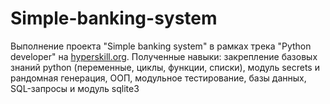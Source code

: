 # Simple-banking-system
Выполнение проекта "Simple banking system" в рамках трека "Python developer" на [hyperskill.org](https://hyperskill.org). Полученные навыки: закрепление базовых знаний python (переменные, циклы, функции, списки), модуль secrets и рандомная генерация, ООП, модульное тестирование, базы данных, SQL-запросы и модуль sqlite3
